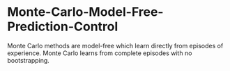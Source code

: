 # Monte-Carlo-Model-Free-Prediction-Control
Monte Carlo methods are model-free which learn directly from episodes of experience. Monte Carlo learns from complete episodes with no bootstrapping.
